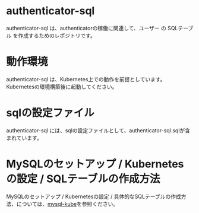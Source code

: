# authenticator-sql
authenticator-sql は、authenticatorの稼働に関連して、ユーザー の SQLテーブル を作成するためのレポジトリです。  

# 動作環境
authenticator-sql は、Kubernetes上での動作を前提としています。Kubernetesの環境構築後に起動してください。  

# sqlの設定ファイル
authenticator-sql には、sqlの設定ファイルとして、authenticator-sql.sqlが含まれています。  

# MySQLのセットアップ / Kubernetesの設定 / SQLテーブルの作成方法  
MySQLのセットアップ / Kubernetesの設定 / 具体的なSQLテーブルの作成方法、については、[mysql-kube](https://github.com/latonaio/mysql-kube)を参照ください。  
